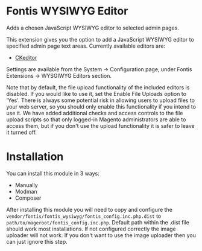 Fontis WYSIWYG Editor
=====================

Adds a chosen JavaScript WYSIWYG editor to selected admin pages.

This extension gives you the option to add a JavaScript WYSIWYG editor to specified admin page text areas. Currently available editors are:

* [CKeditor](http://ckeditor.com/)

Settings are available from the System &rarr; Configuration page, under Fontis Extensions &rarr; WYSGIWYG Editors section.

Note that by default, the file upload functionality of the included editors is disabled. If you would like to use it, set the Enable File Uploads option to 'Yes'. There is always some potential risk in allowing users to upload files to your web server, so you should only enable this functionality if you intend to use it. We have added additional checks and access controls to the file upload scripts so that only logged-in Magento administrators are able to access them, but if you don't use the upload functionality it is safer to leave it turned off.

Installation
============

You can install this module in 3 ways:

- Manually
- Modman
- Composer

After installing this module you will need to copy and configure the `vendor/fontis/fontis_wysiwyg/fontis_config.inc.php.dist` to `path/to/mageroot/fontis_config.inc.php`.
Default path within the .dist file should work most installations. If not configured correctly the image uploader will not work.
If you don't want to use the image uploader then you can just ignore this step.
